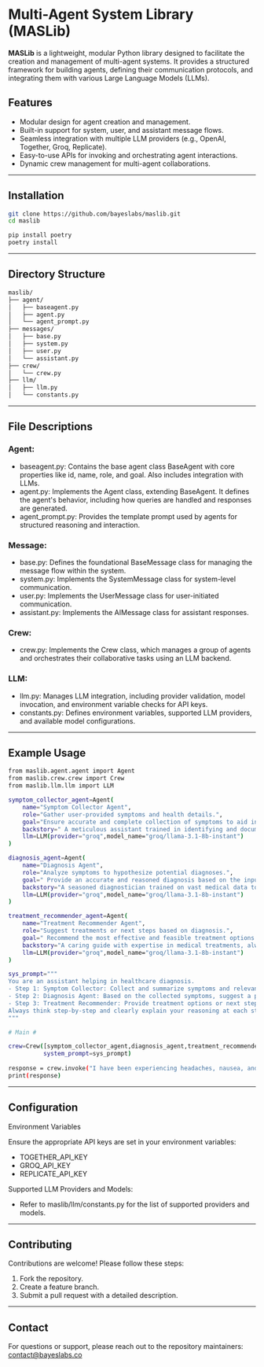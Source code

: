 # Multi-Agent System Library (MASLib)

**MASLib** is a lightweight, modular Python library designed to facilitate the creation and management of multi-agent systems. It provides a structured framework for building agents, defining their communication protocols, and integrating them with various Large Language Models (LLMs).

## Features
- Modular design for agent creation and management.
- Built-in support for system, user, and assistant message flows.
- Seamless integration with multiple LLM providers (e.g., OpenAI, Together, Groq, Replicate).
- Easy-to-use APIs for invoking and orchestrating agent interactions.
- Dynamic crew management for multi-agent collaborations.

---

## Installation 
```bash
git clone https://github.com/bayeslabs/maslib.git
cd maslib
```
```bash
pip install poetry
poetry install
```
---

## Directory Structure
``` bash
maslib/
├── agent/
│   ├── baseagent.py
│   ├── agent.py
│   └── agent_prompt.py
├── messages/
│   ├── base.py
│   ├── system.py
│   ├── user.py
│   └── assistant.py
├── crew/
│   └── crew.py
├── llm/
│   ├── llm.py
│   └── constants.py
```

---

## File Descriptions

### Agent: 
- baseagent.py: Contains the base agent class BaseAgent with core properties like id, name, role, and goal. Also includes integration with LLMs.
- agent.py: Implements the Agent class, extending BaseAgent. It defines the agent's behavior, including how queries are handled and responses are generated.
- agent_prompt.py: Provides the template prompt used by agents for structured reasoning and interaction.

### Message:
- base.py: Defines the foundational BaseMessage class for managing the message flow within the system.
- system.py: Implements the SystemMessage class for system-level communication.
- user.py: Implements the UserMessage class for user-initiated communication.
- assistant.py: Implements the AIMessage class for assistant responses.

### Crew: 
- crew.py: Implements the Crew class, which manages a group of agents and orchestrates their collaborative tasks using an LLM backend.

### LLM:
- llm.py: Manages LLM integration, including provider validation, model invocation, and environment variable checks for API keys.
- constants.py: Defines environment variables, supported LLM providers, and available model configurations.

---

## Example Usage 

```bash
from maslib.agent.agent import Agent
from maslib.crew.crew import Crew
from maslib.llm.llm import LLM

symptom_collector_agent=Agent(
    name="Symptom Collector Agent",
    role="Gather user-provided symptoms and health details.",
    goal="Ensure accurate and complete collection of symptoms to aid in diagnosis",
    backstory=" A meticulous assistant trained in identifying and documenting symptoms for medical evaluations.",
    llm=LLM(provider="groq",model_name="groq/llama-3.1-8b-instant")
)

diagnosis_agent=Agent(
    name="Diagnosis Agent",
    role="Analyze symptoms to hypothesize potential diagnoses.",
    goal=" Provide an accurate and reasoned diagnosis based on the input symptoms",
    backstory="A seasoned diagnostician trained on vast medical data to recognize patterns in health issues.",
    llm=LLM(provider="groq",model_name="groq/llama-3.1-8b-instant")
)

treatment_recommender_agent=Agent(
    name="Treatment Recommender Agent",
    role="Suggest treatments or next steps based on diagnosis.",
    goal=" Recommend the most effective and feasible treatment options.",
    backstory="A caring guide with expertise in medical treatments, always prioritizing patient well-being.",
    llm=LLM(provider="groq",model_name="groq/llama-3.1-8b-instant")
)

sys_prompt="""
You are an assistant helping in healthcare diagnosis.  
- Step 1: Symptom Collector: Collect and summarize symptoms and relevant information from the user.  
- Step 2: Diagnosis Agent: Based on the collected symptoms, suggest a potential diagnosis with reasoning.  
- Step 3: Treatment Recommender: Provide treatment options or next steps.  
Always think step-by-step and clearly explain your reasoning at each stage.
"""

# Main #

crew=Crew([symptom_collector_agent,diagnosis_agent,treatment_recommender_agent],
          system_prompt=sys_prompt)
          
response = crew.invoke("I have been experiencing headaches, nausea, and sensitivity to light.")
print(response)
```

---

## Configuration

Environment Variables

Ensure the appropriate API keys are set in your environment variables:
- TOGETHER_API_KEY
- GROQ_API_KEY
- REPLICATE_API_KEY

Supported LLM Providers and Models:
- Refer to maslib/llm/constants.py for the list of supported providers and models.

---

## Contributing

Contributions are welcome! Please follow these steps:
1. Fork the repository.
2. Create a feature branch.
3. Submit a pull request with a detailed description.

---

## Contact 

For questions or support, please reach out to the repository maintainers: contact@bayeslabs.co
